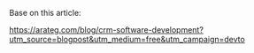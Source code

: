 Base on this article:


https://arateg.com/blog/crm-software-development?utm_source=blogpost&utm_medium=free&utm_campaign=devto